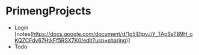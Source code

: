 # PrimengProjects

- Login [notes(https://docs.google.com/document/d/1p5lDjpvJiY_TApSsTB9H_oKQZCFdv67HtkFf5RSX7K0/edit?usp=sharing)]
- Todo